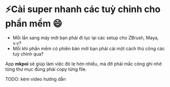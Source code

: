 # ⚡️Cài super nhanh các tuỳ chỉnh cho phần mềm 😄

- Mỗi lần sang máy mới bạn phải đi lục lại các setup cho ZBrush, Maya, v.v?
- Mỗi khi phần mềm có phiên bản mới bạn phải cài một cách thủ công các tuỳ chỉnh qua?

App **mkpoi** sẽ giúp làm việc đó lẹ hơn nhiều, mà đỡ phải mắc công ghi nhớ từng thư mục đúng phải copy từng file.

TODO: kèm video hướng dẫn
